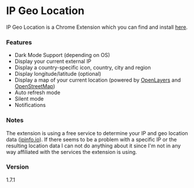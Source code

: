 # IP Geo Location
IP Geo Location is a Chrome Extension which you can find and install [here].

### Features
 - Dark Mode Support (depending on OS)
 - Display your current external IP
 - Display a country-specific icon, country, city and region
 - Display longitude/latitude (optional)
 - Display a map of your current location (powered by [OpenLayers] and [OpenStreetMap])
 - Auto refresh mode
 - Silent mode
 - Notifications

### Notes
The extension is using a free service to determine your IP and geo location data ([ipinfo.io]). If there seems to be a problem with a specific IP or the resulting location data I can not do anything about it since I'm not in any way affiliated with the services the extension is using.

### Version
1.7.1

[here]:https://chrome.google.com/webstore/detail/ip-geo-location/bbhilcamdnlfkhcdecflcbaaecjbngoi
[ipinfo.io]:https://ipinfo.io
[OpenLayers]:https://openlayers.org/
[OpenStreetMap]:https://www.openstreetmap.org
